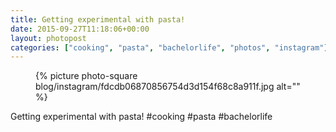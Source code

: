 ```yaml
---
title: Getting experimental with pasta!
date: 2015-09-27T11:18:06+00:00
layout: photopost
categories: ["cooking", "pasta", "bachelorlife", "photos", "instagram"]
---
```


<figure class="photo photo--square">
  {% picture photo-square blog/instagram/fdcdb06870856754d3d154f68c8a911f.jpg alt="" %}
</figure>

Getting experimental with pasta!
#cooking #pasta #bachelorlife
